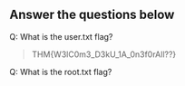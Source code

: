 ## Answer the questions below

Q: What is the user.txt flag?
> THM{W3lC0m3_D3kU_1A_0n3f0rAll??}

Q: What is the root.txt flag?
> 